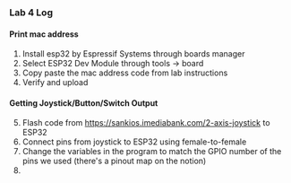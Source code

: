 ### Lab 4 Log

#### Print mac address

1. Install esp32 by Espressif Systems through boards manager
2. Select ESP32 Dev Module through tools -> board
3. Copy paste the mac address code from lab instructions
4. Verify and upload

#### Getting Joystick/Button/Switch Output

5. Flash code from https://sankios.imediabank.com/2-axis-joystick to ESP32
6. Connect pins from joystick to ESP32 using female-to-female
7. Change the variables in the program to match the GPIO number of the pins we used (there's a pinout map on the notion)
8. 
